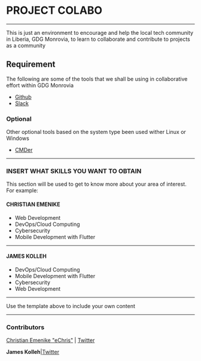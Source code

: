 # PROJECT COLABO
--------------------

This is just an environment to encourage and help the local tech community in Liberia, GDG Monrovia, to learn to collaborate and contribute to projects as a community

## Requirement

The following are some of the tools that we shall be using in collaborative effort within GDG Monrovia

* [Github](https://www.git-scm.com)
* [Slack](https://www.slack.com)

### Optional

Other optional tools based on the system type been used wither Linux or Windows

* [CMDer](https://www.cmder.com)

-----------------------------------
### INSERT WHAT SKILLS YOU WANT TO OBTAIN
This section will be used to get to know more about your area of interest. For example:
#### CHRISTIAN EMENIKE
* Web Development
* DevOps/Cloud Computing
* Cybersecurity
* Mobile Development with Flutter

-----------------------------------------------------

#### JAMES KOLLEH
* DevOps/Cloud Computing 
* Mobile Development with Flutter
* Cybersecurity
* Web Development
----------------------------------------------------------

Use the template above to include your own content

------------------------------------

### Contributors
[Christian Emenike "eChris"](http://www.ccemenike.me) | [Twitter](https://www.twitter.com/ccemenike)

 **James Kolleh**|[Twitter](https://twitter.com/kolleh_james)


